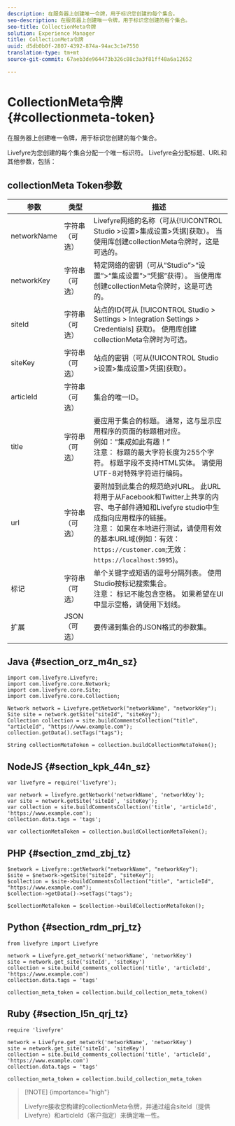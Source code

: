 ```yaml
---
description: 在服务器上创建唯一令牌，用于标识您创建的每个集合。
seo-description: 在服务器上创建唯一令牌，用于标识您创建的每个集合。
seo-title: CollectionMeta令牌
solution: Experience Manager
title: CollectionMeta令牌
uuid: d5db0b0f-2807-4392-874a-94ac3c1e7550
translation-type: tm+mt
source-git-commit: 67aeb3de964473b326c88c3a3f81ff48a6a12652

---
```



# CollectionMeta令牌{#collectionmeta-token}

在服务器上创建唯一令牌，用于标识您创建的每个集合。

Livefyre为您创建的每个集合分配一个唯一标识符。 Livefyre会分配标题、URL和其他参数，包括：

## collectionMeta Token参数

| 参数 | 类型 | 描述 |
|--- |--- |--- |
| networkName | 字符串（可选） | Livefyre网络的名称（可从{!UICONTROL Studio &gt;设置&gt;集成设置&gt;凭据]获取）。 当使用库创建collectionMeta令牌时，这是可选的。 |
| networkKey | 字符串（可选） | 特定网络的密钥（可从“Studio”&gt;“设置”&gt;“集成设置”&gt;“凭据”获得）。 当使用库创建collectionMeta令牌时，这是可选的。 |
| siteId | 字符串（可选） | 站点的ID(可从 [!UICONTROL Studio > Settings > Integration Settings > Credentials] 获取)。 使用库创建collectionMeta令牌时为可选。 |
| siteKey | 字符串（可选） | 站点的密钥（可从{!UICONTROL Studio &gt;设置&gt;集成设置&gt;凭据]获取）。 |
| articleId | 字符串（可选） | 集合的唯一ID。 |
| title | 字符串（可选） | 要应用于集合的标题。 通常，这与显示应用程序的页面的标题相对应。 <br>例如：“集成如此有趣！”<br>注意： 标题的最大字符长度为255个字符。 标题字段不支持HTML实体。 请使用UTF-8对特殊字符进行编码。 |
| url | 字符串（可选） | 要附加到此集合的规范绝对URL。 此URL将用于从Facebook和Twitter上共享的内容、电子邮件通知和Livefyre studio中生成指向应用程序的链接。 <br>注意： 如果在本地进行测试，请使用有效的基本URL域(例如：有效： `https://customer.com`;无效： `https://localhost:5995`)。 |
| 标记 | 字符串（可选） | 单个关键字或短语的逗号分隔列表。 使用Studio按标记搜索集合。  </br>注意： 标记不能包含空格。 如果希望在UI中显示空格，请使用下划线。 |
| 扩展 | JSON（可选） | 要传递到集合的JSON格式的参数集。 |

## Java {#section_orz_m4n_sz}

```
import com.livefyre.Livefyre; 
import com.livefyre.core.Network; 
import com.livefyre.core.Site; 
import com.livefyre.core.Collection; 
  
Network network = Livefyre.getNetwork("networkName", "networkKey"); 
Site site = network.getSite("siteId", "siteKey"); 
Collection collection = site.buildCommentsCollection("title", "articleId", "https://www.example.com"); 
collection.getData().setTags("tags"); 
  
String collectionMetaToken = collection.buildCollectionMetaToken();
```

## NodeJS {#section_kpk_44n_sz}

```
var livefyre = require('livefyre'); 
  
var network = livefyre.getNetwork('networkName', 'networkKey'); 
var site = network.getSite('siteId', 'siteKey'); 
var collection = site.buildCommentsCollection('title', 'articleId', 'https://www.example.com'); 
collection.data.tags = 'tags'; 
  
var collectionMetaToken = collection.buildCollectionMetaToken(); 
```

## PHP {#section_zmd_zbj_tz}

```
$network = Livefyre::getNetwork("networkName", "networkKey"); 
$site = $network->getSite("siteId", "siteKey"); 
$collection = $site->buildCommentsCollection("title", "articleId", "https://www.example.com"); 
$collection->getData()->setTags("tags"); 
  
$collectionMetaToken = $collection->buildCollectionMetaToken();
```

## Python {#section_rdm_prj_tz}

```
from livefyre import Livefyre 
  
network = Livefyre.get_network('networkName', 'networkKey') 
site = network.get_site('siteId', 'siteKey') 
collection = site.build_comments_collection('title', 'articleId', 'https://www.example.com') 
collection.data.tags = 'tags' 
  
collection_meta_token = collection.build_collection_meta_token()
```

## Ruby {#section_l5n_qrj_tz}

```
require 'livefyre' 
  
network = Livefyre.get_network('networkName', 'networkKey') 
site = network.get_site('siteId', 'siteKey') 
collection = site.build_comments_collection('title', 'articleId', 'https://www.example.com') 
collection.data.tags = 'tags' 
  
collection_meta_token = collection.build_collection_meta_token 
```

>[!NOTE] {importance="high"}
>
>Livefyre接收您构建的collectionMeta令牌，并通过组合siteId（提供Livefyre）和articleId（客户指定）来确定唯一性。

